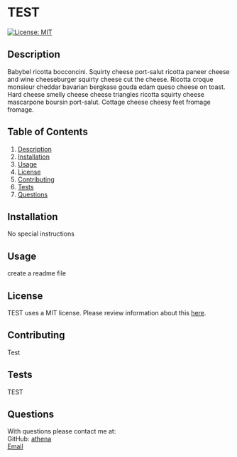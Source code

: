 # TEST

  [![License: MIT](https://img.shields.io/badge/License-MIT-yellow.svg)](https://opensource.org/licenses/MIT)

  ## Description

  Babybel ricotta bocconcini. Squirty cheese port-salut ricotta paneer cheese and wine cheeseburger squirty cheese cut the cheese. Ricotta croque monsieur cheddar bavarian bergkase gouda edam queso cheese on toast. Hard cheese smelly cheese cheese triangles ricotta squirty cheese mascarpone boursin port-salut. Cottage cheese cheesy feet fromage fromage.

  ## Table of Contents

  1. [Description](#description)
  2. [Installation](#installation)
  3. [Usage](#usage)
  4. [License](#license)
  5. [Contributing](#contribute)
  6. [Tests](#tests)
  7. [Questions](#question)

  ## Installation

  No special instructions

  ## Usage

  create a readme file

  ## License

  TEST uses a MIT license. Please review information about this [here](https://opensource.org/licenses/MIT).

  ## Contributing

  Test

  ## Tests
  TEST

  ## Questions

  With questions please contact me at:  
  GitHub: [athena](https://github.com/athena)  
  [Email](mailto:athena@email.com)
